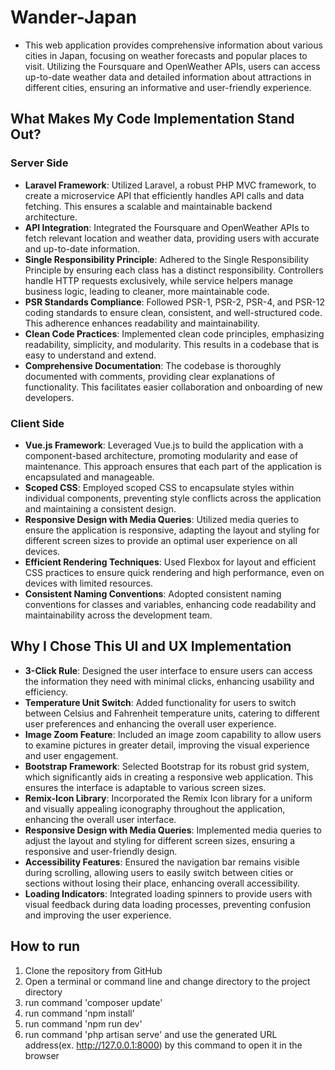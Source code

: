 # Wander-Japan
- This web application provides comprehensive information about various cities in Japan, focusing on weather forecasts and popular places to visit. Utilizing the Foursquare and OpenWeather APIs, users can access up-to-date weather data and detailed information about attractions in different cities, ensuring an informative and user-friendly experience.

## What Makes My Code Implementation Stand Out?

### Server Side
- **Laravel Framework**: Utilized Laravel, a robust PHP MVC framework, to create a microservice API that efficiently handles API calls and data fetching. This ensures a scalable and maintainable backend architecture.
- **API Integration**: Integrated the Foursquare and OpenWeather APIs to fetch relevant location and weather data, providing users with accurate and up-to-date information.
- **Single Responsibility Principle**: Adhered to the Single Responsibility Principle by ensuring each class has a distinct responsibility. Controllers handle HTTP requests exclusively, while service helpers manage business logic, leading to cleaner, more maintainable code.
- **PSR Standards Compliance**: Followed PSR-1, PSR-2, PSR-4, and PSR-12 coding standards to ensure clean, consistent, and well-structured code. This adherence enhances readability and maintainability.
- **Clean Code Practices**: Implemented clean code principles, emphasizing readability, simplicity, and modularity. This results in a codebase that is easy to understand and extend.
- **Comprehensive Documentation**: The codebase is thoroughly documented with comments, providing clear explanations of functionality. This facilitates easier collaboration and onboarding of new developers.

### Client Side
- **Vue.js Framework**: Leveraged Vue.js to build the application with a component-based architecture, promoting modularity and ease of maintenance. This approach ensures that each part of the application is encapsulated and manageable.
- **Scoped CSS**: Employed scoped CSS to encapsulate styles within individual components, preventing style conflicts across the application and maintaining a consistent design.
- **Responsive Design with Media Queries**: Utilized media queries to ensure the application is responsive, adapting the layout and styling for different screen sizes to provide an optimal user experience on all devices.
- **Efficient Rendering Techniques**: Used Flexbox for layout and efficient CSS practices to ensure quick rendering and high performance, even on devices with limited resources.
- **Consistent Naming Conventions**: Adopted consistent naming conventions for classes and variables, enhancing code readability and maintainability across the development team.

## Why I Chose This UI and UX Implementation
- **3-Click Rule**: Designed the user interface to ensure users can access the information they need with minimal clicks, enhancing usability and efficiency.
- **Temperature Unit Switch**: Added functionality for users to switch between Celsius and Fahrenheit temperature units, catering to different user preferences and enhancing the overall user experience.
- **Image Zoom Feature**: Included an image zoom capability to allow users to examine pictures in greater detail, improving the visual experience and user engagement.
- **Bootstrap Framework**: Selected Bootstrap for its robust grid system, which significantly aids in creating a responsive web application. This ensures the interface is adaptable to various screen sizes.
- **Remix-Icon Library**: Incorporated the Remix Icon library for a uniform and visually appealing iconography throughout the application, enhancing the overall user interface.
- **Responsive Design with Media Queries**: Implemented media queries to adjust the layout and styling for different screen sizes, ensuring a responsive and user-friendly design.
- **Accessibility Features**: Ensured the navigation bar remains visible during scrolling, allowing users to easily switch between cities or sections without losing their place, enhancing overall accessibility.
- **Loading Indicators**: Integrated loading spinners to provide users with visual feedback during data loading processes, preventing confusion and improving the user experience.

## How to run
1. Clone the repository from GitHub
2. Open a terminal or command line and change directory to the project directory
3. run command 'composer update'
4. run command 'npm install'
5. run command 'npm run dev'
6. run command 'php artisan serve' and use the generated URL address(ex. http://127.0.0.1:8000) by this command to open it in the browser
